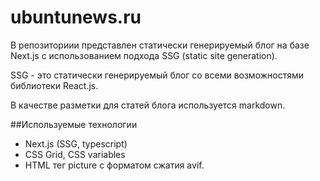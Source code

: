 # ubuntunews.ru

В репозиториии представлен статически генерируемый блог на базе Next.js с использованием подхода 
SSG (static site generation). 

SSG - это статически генерируемый блог со всеми возможностями библиотеки React.js.

В качестве разметки для статей блога используется markdown.

##Используемые технологии

- Next.js (SSG, typescript)
- CSS Grid, CSS variables
- HTML тег picture с форматом сжатия avif.
